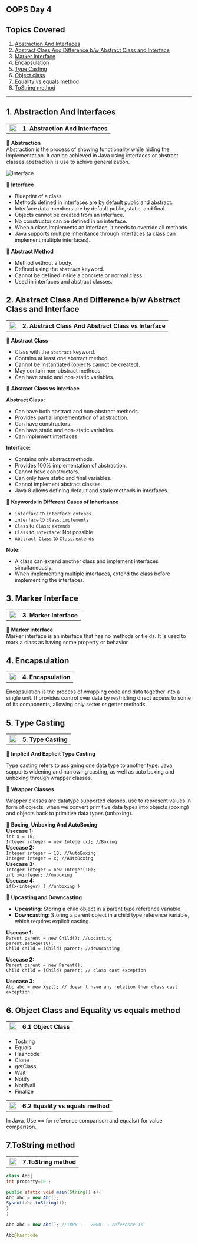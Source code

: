 ## OOPS Day 4

**Topics Covered**
--------------
1. [Abstraction And Interfaces](#1-abstraction-and-interfaces)
2. [Abstract Class And Difference b/w Abstract Class and Interface](#2-abstract-class-and-difference-bw-abstract-class-and-interface)
3. [Marker Interface](#3-marker-interface)
4. [Encapsulation](#4-encapsulation)
5. [Type Casting](#5-type-casting)
6. [Object class](#6-object-class)
7. [Equality vs equals method](#7-equality-vs-equals-method)
8. [ToString method](#8-tostring-method)
--------------
  
## 1. Abstraction And Interfaces

<table>
    <tr>
        <td><a href="https://youtu.be/Tm_esItAZ08">
             <img src="https://github.com/user-attachments/assets/393a6073-ba6a-48dd-972b-9e9b8d908e45" alt="yt" width="20" height="20">
        </a></td>
        <th align="left">1. Abstraction And Interfaces </th>
    </tr>
</table>

🔵 **Abstraction**    
Abstraction is the process of showing functionality while hiding the implementation. It can be achieved in Java using interfaces or abstract classes.abstraction is use to achive generalization.

![interface](https://github.com/codewithheeren/Java/assets/87074236/47c765b2-26ff-47c4-91d0-d7d267522525)  

🔵 **Interface**
- Blueprint of a class.
- Methods defined in interfaces are by default public and abstract.
- Interface data members are by default public, static, and final.
- Objects cannot be created from an interface.
- No constructor can be defined in an interface.
- When a class implements an interface, it needs to override all methods.
- Java supports multiple inheritance through interfaces (a class can implement multiple interfaces).
  
🔵 **Abstract Method**   
- Method without a body.     
- Defined using the `abstract` keyword.     
- Cannot be defined inside a concrete or normal class.     
- Used in interfaces and abstract classes.  

## 2. Abstract Class And Difference b/w Abstract Class and Interface  
<table>
    <tr>
        <td><a href="#">
             <img src="https://github.com/user-attachments/assets/393a6073-ba6a-48dd-972b-9e9b8d908e45" alt="yt" width="20" height="20">
        </a></td>
        <th align="left">2. Abstract Class And Abstract Class vs Interface</th>
    </tr>
</table>

🔵 **Abstract Class**
- Class with the `abstract` keyword.
- Contains at least one abstract method.
- Cannot be instantiated (objects cannot be created).
- May contain non-abstract methods.
- Can have static and non-static variables.
  
🔵 **Abstract Class vs Interface**

**Abstract Class:**

- Can have both abstract and non-abstract methods.
- Provides partial implementation of abstraction.
- Can have constructors.
- Can have static and non-static variables.
- Can implement interfaces.

**Interface:**

- Contains only abstract methods.
- Provides 100% implementation of abstraction.
- Cannot have constructors.
- Can only have static and final variables.
- Cannot implement abstract classes.
- Java 8 allows defining default and static methods in interfaces.

🔵 **Keywords in Different Cases of Inheritance**
- `interface` to `interface`: `extends`   
- `interface` to `class`: `implements`     
- `Class` to `Class`: `extends`    
- `Class` to `Interface`: Not possible    
- `Abstract Class` to `Class`: `extends`    

**Note:**   
- A class can extend another class and implement interfaces simultaneously.    
- When implementing multiple interfaces, extend the class before implementing the interfaces.     

## 3. Marker Interface 

<table>
    <tr>
        <td><a href="#">
            <img src="https://github.com/user-attachments/assets/393a6073-ba6a-48dd-972b-9e9b8d908e45" alt="yt" width="20" height="20">
        </a></td>
        <th align="left">3. Marker Interface</th>
    </tr>
</table>

🔵 **Marker interface**    
Marker interface is an interface that has no methods or fields. It is used to mark a class as having some property or behavior.
     
## 4. Encapsulation

<table>
    <tr>
        <td><a href="#">
             <img src="https://github.com/user-attachments/assets/393a6073-ba6a-48dd-972b-9e9b8d908e45" alt="yt" width="20" height="20">
        </a></td>
        <th align="left">4. Encapsulation</th>
    </tr>
</table>

Encapsulation is the process of wrapping code and data together into a single unit. It provides control over data by restricting direct access to some of its components, allowing only setter or getter methods.

## 5. Type Casting

<table>
    <tr>
        <td><a href="#">
             <img src="https://github.com/user-attachments/assets/393a6073-ba6a-48dd-972b-9e9b8d908e45" alt="yt" width="20" height="20">
        </a></td>
        <th align="left">5. Type Casting</th>
    </tr>
</table>

🔵 **Implicit And Explicit Type Casting**

Type casting refers to assigning one data type to another type. Java supports widening and narrowing casting, as well as auto boxing and unboxing through wrapper classes.

🔵 **Wrapper Classes**

Wrapper classes are datatype supported classes, use to represent values in form of objects, when we convert primitive data types into objects (boxing) and objects back to primitive data types (unboxing).

🔵 **Boxing, Unboxing And AutoBoxing**    
**Usecase 1:**  
`int x = 10;`   
`Integer integer = new Integer(x); //Boxing`  
**Usecase 2:**  
`Integer integer = 10; //AutoBoxing`     
`Integer integer = x; //AutoBoxing`  
**Usecase 3:**  
`Integer integer = new Integer(10);`     
`int x=integer; //unboxing`  
**Usecase 4:**  
`if(x<integer) { //unboxing }`

🔵 **Upcasting and Downcasting**

- **Upcasting**: Storing a child object in a parent type reference variable.
- **Downcasting**: Storing a parent object in a child type reference variable, which requires explicit casting.

**Usecase 1:**  
`Parent parent = new Child(); //upcasting`         
`parent.setAge(10);`      
`Child child = (Child) parent; //downcasting`

**Usecase 2:**  
`Parent parent = new Parent();`      
`Child child = (Child) parent; // class cast exception`

**Usecase 3:**  
`Abc abc = new Xyz(); // doesn’t have any relation then class cast exception`

## 6. Object Class and Equality vs equals method

<table>
    <tr>
        <td><a href="#">
             <img src="https://github.com/user-attachments/assets/393a6073-ba6a-48dd-972b-9e9b8d908e45" alt="yt" width="20" height="20">
        </a></td>
        <th align="left">6.1 Object Class</th>
    </tr>
</table>

  - Tostring
  - Equals
  - Hashcode
  - Clone
  - getClass
  - Wait
  - Notify
  - Notifyall
  - Finalize

<table>
    <tr>
        <td><a href="#">
             <img src="https://github.com/user-attachments/assets/393a6073-ba6a-48dd-972b-9e9b8d908e45" alt="yt" width="20" height="20">
        </a></td>
        <th align="left">6.2 Equality vs equals method</th>
    </tr>
</table>

In Java, Use == for reference comparison and equals() for value comparison.

## 7.ToString method
<table>
    <tr>
        <td><a href="#">
             <img src="https://github.com/user-attachments/assets/393a6073-ba6a-48dd-972b-9e9b8d908e45" alt="yt" width="20" height="20">
        </a></td>
        <th align="left">7.ToString method</th>
    </tr>
</table>    

```java
class Abc{
int property=10 ;

public static void main(String[] a){
Abc abc = new Abc();
Sysout(abc.toString());
}
}

Abc abc = new Abc(); //1000 →   2000  → reference id

Abc@hashcode
```


